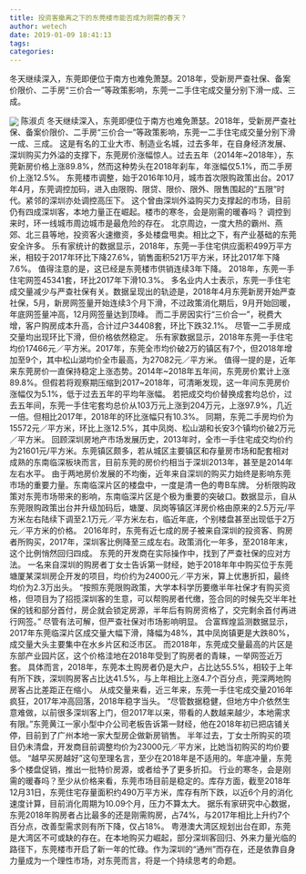 ```yaml
---
title: 投资客撤离之下的东莞楼市能否成为刚需的春天？
author: wetech
date: 2019-01-09 18:41:13
tags: 
categories: 
---
```

冬天继续深入，东莞即便位于南方也难免萧瑟。2018年，受新房严查社保、备案价限价、二手房“三价合一”等政策影响，东莞一二手住宅成交量分别下滑一成、三成。
<!-- more -->
<img align="center" border="0" src="https://imgcdn.yicai.com/uppics/images/2019/01/266197ec1b5bb7c0f33c5f5552204017.jpg" />
陈淑贞
冬天继续深入，东莞即便位于南方也难免萧瑟。2018年，受新房严查社保、备案价限价、二手房“三价合一”等政策影响，东莞一二手住宅成交量分别下滑一成、三成。
这是有名的工业大市、制造业名城，过去多年，在自身经济发展、深圳购买力外溢的支撑下，东莞房价涨幅惊人。过去五年（2014年~2018年），东莞新房价格上涨89.8%，然而这种势头在2018年刹车，年涨幅仅5.1%，而二手房价上涨12.5%。
东莞楼市调整，始于2016年10月，城市首次限购政策出台。2017年4月，东莞调控加码，进入由限购、限贷、限价、限外、限售围起的“五限”时代。紧邻的深圳亦处调控高压下。
这个曾由深圳外溢购买力支撑起的市场，目前仍有四成深圳客，本地力量正在崛起。楼市的寒冬，会是刚需的暖春吗？
调控到来时，环一线城市周边城市是最危险的存在。
北京周边，一度大热的霸州、燕郊、北三县等地，投资客火速撤资，多处楼盘甩卖。相比之下，有产业基础的东莞安全许多。
乐有家统计的数据显示，2018年，东莞一手住宅供应面积499万平方米，相较于2017年环比下降27.6%，销售面积521万平方米，环比2017年下降7.6%。
值得注意的是，这已经是东莞楼市供销连续3年下降。
2018年，东莞一手住宅网签45341套，环比2017年下滑10.3%。
多名业内人士表示，东莞一手住宅成交量减少与严查社保有关。数据呈现出的轨迹是，2018年4月东莞新房开始严查社保，5月，新房网签量开始连续3个月下滑，不过政策消化期后，9月开始回暖，年底网签量冲高，12月网签量达到顶峰。
而二手房因实行“三价合一”，税费大增，客户购房成本升高，合计过户34408套，环比下跌32.1%。
尽管一二手房成交量均出现环比下滑，但价格依然稳定。
乐有家数据显示，2018年东莞一手住宅均价17466元／平方米。2017年，东莞全市均价破2万的镇区有7个，但2018年增加至9个，其中松山湖均价全市最高，为27082元／平方米。
值得一提的是，近年来东莞房价一直保持稳定上涨态势。2014年~2018年五年间，东莞房价累计上涨89.8%。但假若将观察期压缩到2017~2018年，可清晰发现，这一年间东莞房价涨幅仅为5.1%，低于过去五年的平均年涨幅。
若把成交均价替换成套均总价，过去五年间，东莞一手住宅套均总价从103万元上涨到204万元，上涨97.9%，几近一倍。但相比2017年，2018年的环比涨幅只有10.3%。
同期，东莞二手房均价为15572元／平方米，环比上涨12.5%，其中凤岗、松山湖和长安3个镇均价破2万元／平方米。
回顾深圳房地产市场发展历史，2013年时，全市一手住宅成交均价约为21601元/平方米。东莞镇区颇多，若从城区主要镇区和存量房市场和配套相对成熟的东南临深板块而言，目前东莞的房价约相当于深圳2013年，甚至是2014年左右水平。
由于两地房价发展的不均衡，近年来自深圳的购买力始终是影响东莞市场的重要力量。东南临深片区的楼盘中，一度是清一色的粤B车牌。
分析限购政策对东莞市场带来的影响，东南临深片区是个极为重要的突破口。数据显示，自从东莞限购政策出台并升级加码后，塘厦、凤岗等镇区洋房价格由原来的2.5万元/平方米左右陆续下调至2.1万元／平方米左右，临近年底，个别楼盘甚至出现低于2万元／平方米的价格。
2016年时，东莞有近七成的房子被来自深圳的投资客、购房者所购买，2017年，深圳客比例降至三成左右。政策消化一年多，至2018年末，这个比例悄然回归四成。
东莞的开发商在实际操作中，找到了严查社保的应对方法。
一名来自深圳的购房者丁女士告诉第一财经，她于2018年年中购买位于东莞塘厦某深圳房企开发的项目，均价约为24000元／平方米，算上优惠折扣，最终均价为2.3万出头。
“按照东莞限购政策，大学本科学历要缴半年社保才有购买资格，但项目为了招揽深圳客的生意，可以帮购房者代缴，签合同的时候先交半年社保的钱和部分首付，房企就会锁定房源，半年后有购房资格了，交完剩余首付再进行网签。”
尽管有法可解，但严查社保对市场影响明显。
合富辉煌监测数据显示，2017年东莞临深片区成交量大幅下滑，降幅为48%，其中凤岗镇更是大跌80%，成交量大头主要集中在水乡片区和泛市区。
而2018年，东莞成交量最高的片区是东部产业园片区，这个价格洼地在2018年受到了购房者的青睐，一举网签近万套。
具体而言，2018年，东莞本土购房者仍是大户，占比达55.5%，相较于上年有所下跌，深圳购房客占比达41.5%，与上年相比上涨4.7个百分点，莞深两地购房客占比差距正在缩小。
从成交量来看，近三年来，东莞一手住宅成交量2016年疯狂，2017年冲高回落，2018年稳字当头。
“尽管数据稳健，但地方中介依然生意难做，以前很多深圳客上门，但2017年以来，带看的人数越来越少，本地需求有限。”东莞黄江一家小型中介公司老板告诉第一财经，他在2018年初已把店铺关停，目前到了广州本地一家大型房企做新房销售。
半年过去，丁女士所购买的项目仍未清盘，开发商目前调整均价为23000元／平方米，比她当初购买的均价要低。
“越早买房越好”这句至理名言，至少在2018年是不适用的。年底冲量，东莞多个楼盘促销，推出一批特价房源，或者给予了更多折扣。
行业的寒冬，会是刚需的暖春吗？至少从价格来看，东莞市场目前是稳定的。库存方面，截至2018年12月31日，东莞住宅存量面积约490万平方米，库存有所下跌，以近6个月的消化速度计算，目前消化周期为10.09个月，压力不算太大。
据乐有家研究中心数据，东莞2018年购房者占比最多的还是刚需购房，占74%，与2017年相比上升约7个百分点，改善型需求则有所下降，仅占18%。
粤港澳大湾区规划出台在即，东莞是大湾区不可或缺的存在。在本地购买力崛起，部分深圳客回归、外来力量光临的路径下，东莞楼市开启了新一年的忙碌。作为深圳的“通州”而存在，还是依靠自身力量成为一个理性市场，对东莞而言，将是一个持续思考的命题。
 
 
